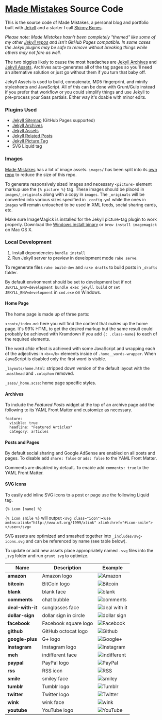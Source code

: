 # [Made Mistakes](http://mademistakes.com) Source Code

This is the source code of Made Mistakes, a personal blog and portfolio built with [Jekyll](http://jekyllrb.com) and a starter I call [Skinny Bones](https://github.com/mmistakes/skinny-bones-jekyll).

*Please note: Made Mistakes hasn't been completely "themed" like some of my other [Jekyll repos](https://mademistakes.com/work/jekyll-themes/) and isn't GitHub Pages compatible. In some cases the Jekyll plugins may be safe to remove without breaking things while others may not fare as well.*

The two biggies likely to cause the most headaches are [Jekyll Archives](https://github.com/jekyll/jekyll-archives) and [Jekyll Assets](https://github.com/ixti/jekyll-assets). Archives auto-generates all of the tag pages so you'll need an alternative solution or just go without them if you turn that baby off.

Jekyll Assets is used to build, concatenate, MD5 fingerprint, and minify stylesheets and JavaScript. All of this can be done with Grunt/Gulp instead if you prefer that workflow or you could simplify things and use Jekyll to pre-process your Sass partials. Either way it's doable with minor edits.

### Plugins Used

* [Jekyll Sitemap](https://github.com/jekyll/jekyll-sitemap) (GitHub Pages supported)
* [Jekyll Archives](https://github.com/jekyll/jekyll-archives)
* [Jekyll Assets](https://github.com/ixti/jekyll-assets)
* [Jekyll Related Posts](https://github.com/jumanji27/related_posts-jekyll_plugin)
* [Jekyll Picture Tag](https://github.com/robwierzbowski/jekyll-picture-tag)
* SVG <use> Liquid tag

### Images

[Made Mistakes](http://mademistakes.com) has a lot of image assets. `images/` has been split into its [own repo](https://github.com/mmistakes/made-mistakes-images) to reduce the size of this repo.

To generate responsively sized images and necessary `<picture>` element markup use the `{% picture %}` tag. These images should be placed in `images/_originals` along with a copy in `images`. The `_originals` will be converted into various sizes specified in `_config.yml` while the ones in `images` will remain untouched to be used in XML feeds, social sharing cards, etc. 

Make sure ImageMagick is installed for the Jekyll picture-tag plugin to work properly. Download the [Windows install binary](http://www.imagemagick.org/script/binary-releases.php#windows) or `brew install imagemagick` on Mac OS X.

### Local Development

1. Install dependencies `bundle install`
2. Run Jekyll server to preview in development mode `rake serve`.

To regenerate files `rake build-dev` and `rake drafts` to build posts in `_drafts` folder.

By default environment should be set to development but if not `JEKYLL_ENV=development bundle exec jekyll build` or `set JEKYLL_ENV=development` in `cmd.exe` on Windows.

#### Home Page

The home page is made up of three parts:

`<root>/index.md`: here you will find the content that makes up the home page. It's 99% HTML to get the desired markup but the same result could probably be achieved with Kramdown if you add `{: .class-name}` to each of the required elements.

The *word slide* effect is achieved with some JavaScript and wrapping each of the adjectives in `<b></b>` elements inside of `.home__words-wrapper`. When JavaScript is disabled only the first word is visible.

`_layouts/home.html`: stripped down version of the default layout with the `.masthead` and `.colophon` removed.

`_sass/_home.scss`: home page specific styles.

#### Archives

To include the *Featured Posts* widget at the top of an archive page add the following to its YAML Front Matter and customize as necessary. 

```
feature:
  visible: true
  headline: "Featured Articles"
  category: articles
```

#### Posts and Pages

By default social sharing and Google AdSense are enabled on all posts and pages. To disable add `share: false` or `ads: false` to the YAML Front Matter.

Comments are disabled by default. To enable add `comments: true` to the YAML Front Matter.

#### SVG Icons

To easily add inline SVG icons to a post or page use the following Liquid tag.

```
{% icon [name] %}
```

`{% icon smile %}` will output `<svg class="icon"><use xmlns:xlink="http://www.w3.org/1999/xlink" xlink:href="#icon-smile"></use></svg>`

SVG assets are optimized and smashed together into `_includes/svg-icons.svg` and can be referenced by name (see table below).

To update or add new assets place appropriately named `.svg` files into the `_svg` folder and run `grunt svg` to optimize.

| Name                   | Description            | Example                                         |
| ---------------------- | ---------------------- | ------------------------------------------------|
| **amazon**             | Amazon logo            | ![Amazon](http://i.imgur.com/DLvnqFq.png)       |
| **bitcoin**            | BitCoin logo           | ![Bitcoin](http://i.imgur.com/2U2E8XP.png)      |
| **blank**              | blank face             | ![blank](http://i.imgur.com/xF6EwDn.png)        |
| **comments**           | chat bubble            | ![comments](http://i.imgur.com/vMK8dtw.png)     |
| **deal-with-it**       | sunglasses face        | ![deal with it](http://i.imgur.com/C67DMje.png) |
| **dollar-sign**        | dollar sign in circle  | ![dollar sign](http://i.imgur.com/bpUoSEi.png)  |
| **facebook**           | Facebook square logo   | ![Facebook](http://i.imgur.com/xUlOyEl.png)     |
| **github**             | GitHub octocat logo    | ![Github](http://i.imgur.com/vCaJrph.png)       |
| **google-plus**        | G+ logo                | ![Google+](http://i.imgur.com/noaMk2J.png)      |
| **instagram**          | Instagram logo         | ![Instagram](http://i.imgur.com/jKceWJd.png)    |
| **meh**                | indifferent face       | ![indifferent](http://i.imgur.com/jhAWKKH.png)  |
| **paypal**             | PayPal logo            | ![PayPal](http://i.imgur.com/AaSzVUh.png)       |
| **rss**                | RSS icon               | ![RSS](http://i.imgur.com/EHD4YSc.png)          |
| **smile**              | smiley face            | ![smiley](http://i.imgur.com/Z0P08qm.png)       |
| **tumblr**             | Tumblr logo            | ![Tumblr](http://i.imgur.com/XSe2PTl.png)       |
| **twitter**            | Twitter logo           | ![Twitter](http://i.imgur.com/mRmVsDI.png)      |
| **wink**               | wink face              | ![wink](http://i.imgur.com/Z9V5X5r.png)         |
| **youtube**            | YouTube logo           | ![YouTube](http://i.imgur.com/FPvcAnN.png)      |
